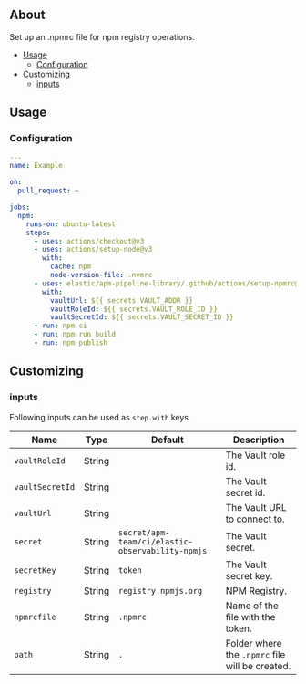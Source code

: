 ## About

Set up an .npmrc file for npm registry operations.

* [Usage](#usage)
    * [Configuration](#configuration)
* [Customizing](#customizing)
    * [inputs](#inputs)

## Usage

### Configuration

```yaml
---
name: Example

on:
  pull_request: ~

jobs:
  npm:
    runs-on: ubuntu-latest
    steps:
      - uses: actions/checkout@v3
      - uses: actions/setup-node@v3
        with:
          cache: npm
          node-version-file: .nvmrc
      - uses: elastic/apm-pipeline-library/.github/actions/setup-npmrc@current
        with:
          vaultUrl: ${{ secrets.VAULT_ADDR }}
          vaultRoleId: ${{ secrets.VAULT_ROLE_ID }}
          vaultSecretId: ${{ secrets.VAULT_SECRET_ID }}
      - run: npm ci
      - run: npm run build
      - run: npm publish
```

## Customizing

### inputs

Following inputs can be used as `step.with` keys

| Name            | Type   | Default                                          | Description                                     |
|-----------------|--------|--------------------------------------------------|-------------------------------------------------|
| `vaultRoleId`   | String |                                                  | The Vault role id.                              |
| `vaultSecretId` | String |                                                  | The Vault secret id.                            |
| `vaultUrl`      | String |                                                  | The Vault URL to connect to.                    |
| `secret`        | String | `secret/apm-team/ci/elastic-observability-npmjs` | The Vault secret.                               |
| `secretKey`     | String | `token`                                          | The Vault secret key.                           |
| `registry`      | String | `registry.npmjs.org`                             | NPM Registry.                                   |
| `npmrcfile`     | String | `.npmrc`                                         | Name of the file with the token.                |
| `path`          | String | `.`                                              | Folder where the `.npmrc` file will be created. |
